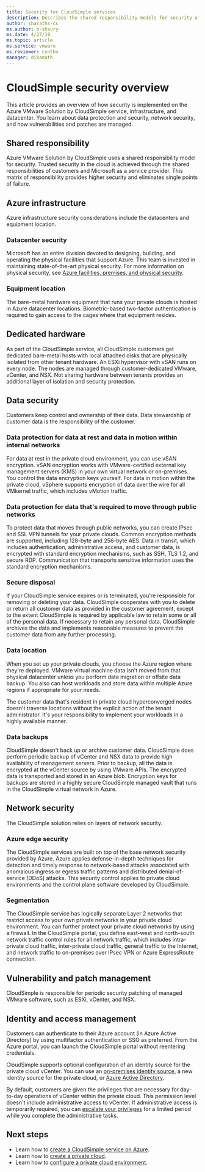 ```yaml
---
title: Security for CloudSimple services
description: Describes the shared responsibility models for security of CloudSimple services
author: sharaths-cs 
ms.author: b-shsury 
ms.date: 4/27/19 
ms.topic: article 
ms.service: vmware 
ms.reviewer: cynthn 
manager: dikamath 
---
```


# CloudSimple security overview

This article provides an overview of how security is implemented on the Azure VMware Solution by CloudSimple service, infrastructure, and datacenter. You learn about data protection and security, network security, and how vulnerabilities and patches are managed.

## Shared responsibility

Azure VMware Solution by CloudSimple uses a shared responsibility model for security. Trusted security in the cloud is achieved through the shared responsibilities of customers and Microsoft as a service provider. This matrix of responsibility provides higher security and eliminates single points of failure.

## Azure infrastructure 

Azure infrastructure security considerations include the datacenters and equipment location.

### Datacenter security 

Microsoft has an entire division devoted to designing, building, and operating the physical facilities that support Azure. This team is invested in maintaining state-of-the-art physical security. For more information on physical security, see [Azure facilities, premises, and physical security](https://docs.microsoft.com/azure/security/azure-physical-security).

### Equipment location

The bare-metal hardware equipment that runs your private clouds is hosted in Azure datacenter locations. Biometric-based two-factor authentication is required to gain access to the cages where that equipment resides.

## Dedicated hardware

As part of the CloudSimple service, all CloudSimple customers get dedicated bare-metal hosts with local attached disks that are physically isolated from other tenant hardware. An ESXi hypervisor with vSAN runs on every node. The nodes are managed through customer-dedicated VMware, vCenter, and NSX. Not sharing hardware between tenants provides an additional layer of isolation and security protection.

## Data security

Customers keep control and ownership of their data. Data stewardship of customer data is the responsibility of the customer.

### Data protection for data at rest and data in motion within internal networks

For data at rest in the private cloud environment, you can use vSAN encryption. vSAN encryption works with VMware-certified external key management servers (KMS) in your own virtual network or on-premises. You control the data encryption keys yourself. For data in motion within the private cloud, vSphere supports encryption of data over the wire for all VMkernel traffic, which includes vMotion traffic.

### Data protection for data that's required to move through public networks

To protect data that moves through public networks, you can create IPsec and SSL VPN tunnels for your private clouds. Common encryption methods are supported, including 128-byte and 256-byte AES. Data in transit, which  includes authentication, administrative access, and customer data, is encrypted with standard encryption mechanisms, such as SSH, TLS 1.2, and secure RDP. Communication that transports sensitive information uses the standard encryption mechanisms.

### Secure disposal 

If your CloudSimple service expires or is terminated, you're responsible for removing or deleting your data. CloudSimple cooperates with you to delete or return all customer data as provided in the customer agreement, except to the extent CloudSimple is required by applicable law to retain some or all of the personal data. If necessary to retain any personal data, CloudSimple archives the data and implements reasonable measures to prevent the customer data from any further processing.

### Data location

When you set up your private clouds, you choose the Azure region where they're deployed. VMware virtual machine data isn't moved from that physical datacenter unless you perform data migration or offsite data backup. You also can host workloads and store data within multiple Azure regions if appropriate for your needs.

The customer data that's resident in private cloud hyperconverged nodes doesn't traverse locations without the explicit action of the tenant administrator. It's your responsibility to implement your workloads in a highly available manner.

### Data backups
CloudSimple doesn't back up or archive customer data. CloudSimple does perform periodic backup of vCenter and NSX data to provide high availability of management servers. Prior to backup, all the data is encrypted at the vCenter source by using VMware APIs. The encrypted data is transported and stored in an Azure blob. Encryption keys for backups are stored in a highly secure CloudSimple managed vault that runs in the CloudSimple virtual network in Azure.

## Network security

The CloudSimple solution relies on layers of network security.

### Azure edge security

The CloudSimple services are built on top of the base network security provided by Azure. Azure applies defense-in-depth techniques for detection and timely response to network-based attacks associated with anomalous ingress or egress traffic patterns and distributed denial-of-service (DDoS) attacks. This security control applies to private cloud environments and the control plane software developed by CloudSimple.

### Segmentation

The CloudSimple service has logically separate Layer 2 networks that restrict access to your own private networks in your private cloud environment. You can further protect your private cloud networks by using a firewall. In the CloudSimple portal, you define east-west and north-south network traffic control rules for all network traffic, which includes intra-private cloud traffic, inter-private cloud traffic, general traffic to the Internet, and network traffic to on-premises over IPsec VPN or Azure ExpressRoute connection.

## Vulnerability and patch management 

CloudSimple is responsible for periodic security patching of managed VMware software, such as ESXi, vCenter, and NSX.

## Identity and access management

Customers can authenticate to their Azure account (in Azure Active Directory) by using multifactor authentication or SSO as preferred. From the Azure portal, you can launch the CloudSimple portal without reentering credentials.

CloudSimple supports optional configuration of an identity source for the private cloud vCenter. You can use an [on-premises identity source](https://docs.azure.cloudsimple.com/set-vcenter-identity), a new identity source for the private cloud, or [Azure Active Directory](https://docs.azure.cloudsimple.com/azure-ad).

By default, customers are given the privileges that are necessary for day-to-day operations of vCenter within the private cloud. This permission level doesn't include administrative access to vCenter. If administrative access is temporarily required, you can [escalate your privileges](https://docs.azure.cloudsimple.com/escalate-private-cloud-privileges) for a limited period while you complete the administrative tasks.

## Next steps

* Learn how to [create a CloudSimple service on Azure](quickstart-create-cloudsimple-service.md).
* Learn how to [create a private cloud](https://docs.azure.cloudsimple.com/create-private-cloud/).
* Learn how to [configure a private cloud environment](quickstart-create-private-cloud.md).

